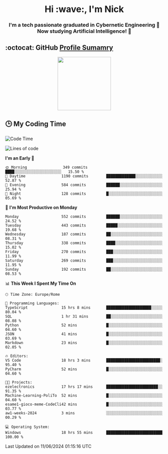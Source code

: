 <h1 align="center">Hi :wave:, I'm Nick</h1>

<h3 align="center">I'm a tech passionate graduated in Cybernetic Engineering 🤖<br>
Now studying Artificial Intelligence! 🧠</h3>


## :octocat: GitHub <a href="https://github.com/vn7n24fzkq/github-profile-summary-cards">Profile Sumamry</a>

<p align="center">
   <img style="height:170px;display:inline-block"  src="http://github-profile-summary-cards.vercel.app/api/cards/profile-details?username=CodeClimberNT&theme=github_dark" />
<!--    <img style="height:170px;display:inline-block"  src="http://github-profile-summary-cards.vercel.app/api/cards/repos-per-language?username=CodeClimberNT&theme=github_dark&exclude=" /> -->
</p>

 ## :clock3: My Coding Time 
 
<!--START_SECTION:waka-->
![Code Time](http://img.shields.io/badge/Code%20Time-258%20hrs%2029%20mins-blue)

![Lines of code](https://img.shields.io/badge/From%20Hello%20World%20I%27ve%20Written-2.7%20million%20lines%20of%20code-blue)

**I'm an Early 🐤** 

```text
🌞 Morning                349 commits         ████░░░░░░░░░░░░░░░░░░░░░   15.50 % 
🌆 Daytime                1190 commits        █████████████░░░░░░░░░░░░   52.87 % 
🌃 Evening                584 commits         ██████░░░░░░░░░░░░░░░░░░░   25.94 % 
🌙 Night                  128 commits         █░░░░░░░░░░░░░░░░░░░░░░░░   05.69 % 
```
📅 **I'm Most Productive on Monday** 

```text
Monday                   552 commits         ██████░░░░░░░░░░░░░░░░░░░   24.52 % 
Tuesday                  443 commits         █████░░░░░░░░░░░░░░░░░░░░   19.68 % 
Wednesday                187 commits         ██░░░░░░░░░░░░░░░░░░░░░░░   08.31 % 
Thursday                 338 commits         ████░░░░░░░░░░░░░░░░░░░░░   15.02 % 
Friday                   270 commits         ███░░░░░░░░░░░░░░░░░░░░░░   11.99 % 
Saturday                 269 commits         ███░░░░░░░░░░░░░░░░░░░░░░   11.95 % 
Sunday                   192 commits         ██░░░░░░░░░░░░░░░░░░░░░░░   08.53 % 
```


📊 **This Week I Spent My Time On** 

```text
🕑︎ Time Zone: Europe/Rome

💬 Programming Languages: 
TypeScript               15 hrs 8 mins       ████████████████████░░░░░   80.04 % 
SQL                      1 hr 31 mins        ██░░░░░░░░░░░░░░░░░░░░░░░   08.08 % 
Python                   52 mins             █░░░░░░░░░░░░░░░░░░░░░░░░   04.60 % 
JSON                     41 mins             █░░░░░░░░░░░░░░░░░░░░░░░░   03.69 % 
Markdown                 23 mins             █░░░░░░░░░░░░░░░░░░░░░░░░   02.05 % 

🔥 Editors: 
VS Code                  18 hrs 3 mins       ████████████████████████░   95.40 % 
PyCharm                  52 mins             █░░░░░░░░░░░░░░░░░░░░░░░░   04.60 % 

🐱‍💻 Projects: 
ezelectronics            17 hrs 17 mins      ███████████████████████░░   91.35 % 
Machine-Learning-PoliTo  52 mins             █░░░░░░░░░░░░░░░░░░░░░░░░   04.60 % 
esame1-gioco-meme-CodeCli42 mins             █░░░░░░░░░░░░░░░░░░░░░░░░   03.77 % 
aw1-weeks-2024           3 mins              ░░░░░░░░░░░░░░░░░░░░░░░░░   00.29 % 

💻 Operating System: 
Windows                  18 hrs 55 mins      █████████████████████████   100.00 % 
```


 Last Updated on 11/06/2024 01:15:16 UTC
<!--END_SECTION:waka-->

